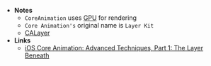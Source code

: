 - **Notes**
	- `СoreAnimation` uses [GPU](../../../Hardware/Components/GPU.md) for rendering
	- `Core Animation's` original name is `Layer Kit`
	- [CALayer](CoreAnimation/CALayer.md)
- **Links**
	- [iOS Core Animation: Advanced Techniques, Part 1: The Layer Beneath](https://gist.github.com/JeOam/94e833bcefd738d805cc)
